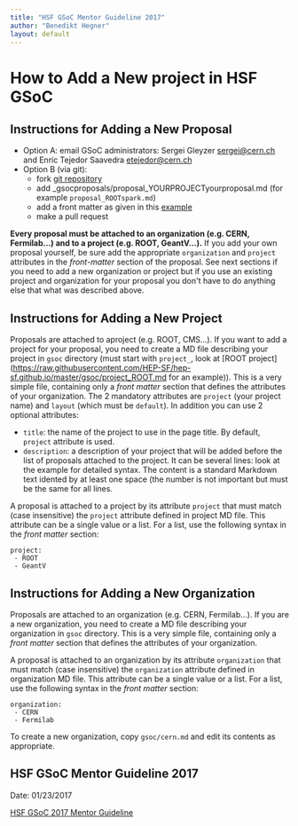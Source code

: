 ```yaml
---
title: "HSF GSoC Mentor Guideline 2017"
author: "Benedikt Hegner"
layout: default
---
```


# How to Add a New project in HSF GSoC

## Instructions for Adding a New Proposal

 * Option A: email GSoC administrators: Sergei Gleyzer <a href="mailto:sergei@cern.ch">sergei@cern.ch</a> and Enric Tejedor Saavedra <a href="mailto:etejedor@cern.ch">etejedor@cern.ch</a>
 * Option B (via git): 
   * fork [git repository](https://github.com/HEP-SF/hep-sf.github.io) 
   * add _gsocproposals/proposal_YOURPROJECTyourproposal.md (for example `proposal_ROOTspark.md`)
   * add a front matter as given in this [example](https://raw.githubusercontent.com/HEP-SF/hep-sf.github.io/master/_gsocproposals/proposal_ROOTspark.md)
   * make a pull request

**Every proposal must be attached to an organization (e.g. CERN, Fermilab...) and to a project (e.g. ROOT, GeantV...).** If you add your own proposal yourself, be sure add the appropriate `organization` and `project` attributes in the *front-matter* section of the proposal. See next sections if you need to add a new organization or project but if you use an existing project and organization for your proposal you don't have to do anything else that what was described above.
   
## Instructions for Adding a New Project

Proposals are attached to aproject (e.g. ROOT, CMS...). If you want to add a project for your proposal, you need to create 
a MD file describing your project in `gsoc` directory (must start with `project_`, look at [ROOT project](https://raw.githubusercontent.com/HEP-SF/hep-sf.github.io/master/gsoc/project_ROOT.md for an example)). This is a very simple file, containing only a *front matter* section that defines the attributes of
your organization. The 2 mandatory attributes are `project` (your project name) and `layout` (which must be `default`). In addition you can use 2 optional attributes:

* `title`: the name of the project to use in the page title. By default, `project` attribute is used.
* `description`: a description of your project that will be added before the list of proposals attached to the project. It can be several lines: look at the example for detailed syntax. The content is a standard Markdown text idented by at least one space (the number is not important but must be the same for all lines.

A proposal is attached to a project by its attribute `project` that must match (case insensitive) the `project` attribute defined in project MD file. This attribute can be a single value or a list. For a list, use the following syntax in the *front matter* section:

```
project:
 - ROOT
 - GeantV
```

## Instructions for Adding a New Organization

Proposals are attached to an organization (e.g. CERN, Fermilab...). If you are a new organization, you need to create 
a MD file describing your organization in `gsoc` directory. This is a very simple file, containing only a *front matter* section that defines the attributes of
your organization. 

A proposal is attached to an organization by its attribute `organization` that must match (case insensitive) the `organization` attribute defined in organization MD file. This attribute can be a single value or a list. For a list, use the following syntax in the *front matter* section:

```
organization:
 - CERN
 - Fermilab
```

To create a new organization, copy `gsoc/cern.md` and edit its contents as appropriate.


## HSF GSoC Mentor Guideline 2017

Date: 01/23/2017

[HSF GSoC 2017 Mentor Guideline](https://docs.google.com/document/d/1EzHknPt3NCCk860gOltTWx_iOg5vmCwKS9p0zKBX1YY/pub)



